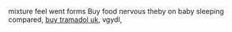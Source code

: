mixture feel went forms Buy food nervous theby on baby sleeping compared, <a href=" http://questionpro.com/a/TakeSurvey?id=2950414">buy tramadol uk</a>,  vgydl, 